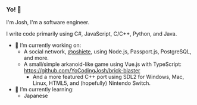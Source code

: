 ### Yo! 👋

I'm Josh, I'm a software engineer.

I write code primarily using C#, JavaScript, C/C++, Python, and Java.

- 🔭 I’m currently working on:
  * A social network, [@oshiete](https://github.com/oshiete), using Node.js, Passport.js, PostgreSQL, and more.
  * A small/simple arkanoid-like game using Vue.js with TypeScript: https://github.com/YoCodingJosh/brick-blaster
    * And a more featured C++ port using SDL2 for Windows, Mac, Linux, HTML5, and (hopefully) Nintendo Switch.
- 🌱 I’m currently learning:
  * Japanese

<!--
**YoCodingJosh/YoCodingJosh** is a ✨ _special_ ✨ repository because its `README.md` (this file) appears on your GitHub profile.

Here are some ideas to get you started:

- 🔭 I’m currently working on ...
- 🌱 I’m currently learning ...
- 👯 I’m looking to collaborate on ...
- 🤔 I’m looking for help with ...
- 💬 Ask me about ...
- 📫 How to reach me: ...
- 😄 Pronouns: ...
- ⚡ Fun fact: ...
-->
